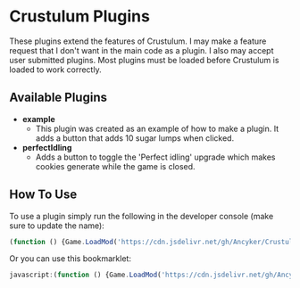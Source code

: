 # Crustulum Plugins
These plugins extend the features of Crustulum. I may make a feature request that I don't want in the main code as a plugin. I also may accept user submitted plugins. Most plugins must be loaded before Crustulum is loaded to work correctly.

## Available Plugins
* **example**
  * This plugin was created as an example of how to make a plugin. It adds a button that adds 10 sugar lumps when clicked.
* **perfectIdling**
  * Adds a button to toggle the 'Perfect idling' upgrade which makes cookies generate while the game is closed.

## How To Use
To use a plugin simply run the following in the developer console (make sure to update the name):
```javascript
(function () {Game.LoadMod('https://cdn.jsdelivr.net/gh/Ancyker/Crustulum/Plugins/name.CrustulumPlugin.js')}());
```
Or you can use this bookmarklet:
```javascript
javascript:(function () {Game.LoadMod('https://cdn.jsdelivr.net/gh/Ancyker/Crustulum/Plugins/name.CrustulumPlugin.js')}());
```
